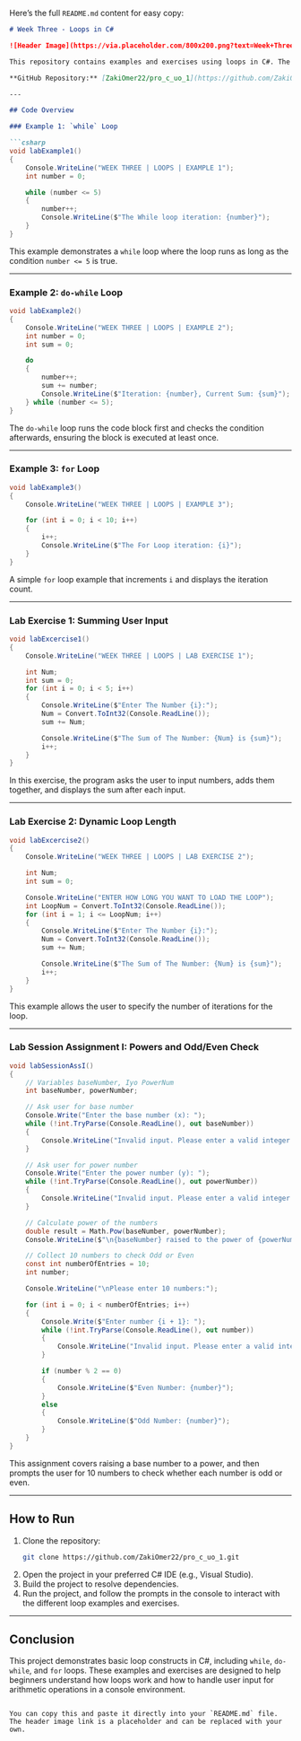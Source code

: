 Here’s the full `README.md` content for easy copy:

```markdown
# Week Three - Loops in C#

![Header Image](https://via.placeholder.com/800x200.png?text=Week+Three+Loops+in+C%23)

This repository contains examples and exercises using loops in C#. The examples demonstrate the usage of `while`, `do-while`, and `for` loops, as well as basic arithmetic operations and handling user input in a console application.

**GitHub Repository:** [ZakiOmer22/pro_c_uo_1](https://github.com/ZakiOmer22/pro_c_uo_1/tree/main)

---

## Code Overview

### Example 1: `while` Loop

```csharp
void labExample1()
{
    Console.WriteLine("WEEK THREE | LOOPS | EXAMPLE 1");
    int number = 0;

    while (number <= 5)
    {
        number++;
        Console.WriteLine($"The While loop iteration: {number}");
    }
}
```

This example demonstrates a `while` loop where the loop runs as long as the condition `number <= 5` is true.

---

### Example 2: `do-while` Loop

```csharp
void labExample2()
{
    Console.WriteLine("WEEK THREE | LOOPS | EXAMPLE 2");
    int number = 0;
    int sum = 0;

    do
    {
        number++;
        sum += number;
        Console.WriteLine($"Iteration: {number}, Current Sum: {sum}");
    } while (number <= 5);
}
```

The `do-while` loop runs the code block first and checks the condition afterwards, ensuring the block is executed at least once.

---

### Example 3: `for` Loop

```csharp
void labExample3()
{
    Console.WriteLine("WEEK THREE | LOOPS | EXAMPLE 3");

    for (int i = 0; i < 10; i++)
    {
        i++;
        Console.WriteLine($"The For Loop iteration: {i}");
    }
}
```

A simple `for` loop example that increments `i` and displays the iteration count.

---

### Lab Exercise 1: Summing User Input

```csharp
void labExcercise1()
{
    Console.WriteLine("WEEK THREE | LOOPS | LAB EXERCISE 1");

    int Num;
    int sum = 0;
    for (int i = 0; i < 5; i++)
    {
        Console.WriteLine($"Enter The Number {i}:");
        Num = Convert.ToInt32(Console.ReadLine());
        sum += Num;

        Console.WriteLine($"The Sum of The Number: {Num} is {sum}");
        i++;
    }
}
```

In this exercise, the program asks the user to input numbers, adds them together, and displays the sum after each input.

---

### Lab Exercise 2: Dynamic Loop Length

```csharp
void labExcercise2()
{
    Console.WriteLine("WEEK THREE | LOOPS | LAB EXERCISE 2");

    int Num;
    int sum = 0;

    Console.WriteLine("ENTER HOW LONG YOU WANT TO LOAD THE LOOP");
    int LoopNum = Convert.ToInt32(Console.ReadLine());
    for (int i = 1; i <= LoopNum; i++)
    {
        Console.WriteLine($"Enter The Number {i}:");
        Num = Convert.ToInt32(Console.ReadLine());
        sum += Num;

        Console.WriteLine($"The Sum of The Number: {Num} is {sum}");
        i++;
    }
}
```

This example allows the user to specify the number of iterations for the loop.

---

### Lab Session Assignment I: Powers and Odd/Even Check

```csharp
void labSessionAssI()
{
    // Variables baseNumber, Iyo PowerNum
    int baseNumber, powerNumber;

    // Ask user for base number 
    Console.Write("Enter the base number (x): ");
    while (!int.TryParse(Console.ReadLine(), out baseNumber))
    {
        Console.WriteLine("Invalid input. Please enter a valid integer for the base number.");
    }

    // Ask user for power number
    Console.Write("Enter the power number (y): ");
    while (!int.TryParse(Console.ReadLine(), out powerNumber))
    {
        Console.WriteLine("Invalid input. Please enter a valid integer for the power number.");
    }

    // Calculate power of the numbers
    double result = Math.Pow(baseNumber, powerNumber);
    Console.WriteLine($"\n{baseNumber} raised to the power of {powerNumber} is: {result}");

    // Collect 10 numbers to check Odd or Even
    const int numberOfEntries = 10;
    int number;

    Console.WriteLine("\nPlease enter 10 numbers:");

    for (int i = 0; i < numberOfEntries; i++)
    {
        Console.Write($"Enter number {i + 1}: ");
        while (!int.TryParse(Console.ReadLine(), out number))
        {
            Console.WriteLine("Invalid input. Please enter a valid integer.");
        }

        if (number % 2 == 0)
        {
            Console.WriteLine($"Even Number: {number}");
        }
        else
        {
            Console.WriteLine($"Odd Number: {number}");
        }
    }
}
```

This assignment covers raising a base number to a power, and then prompts the user for 10 numbers to check whether each number is odd or even.

---

## How to Run

1. Clone the repository:
   ```bash
   git clone https://github.com/ZakiOmer22/pro_c_uo_1.git
   ```
2. Open the project in your preferred C# IDE (e.g., Visual Studio).
3. Build the project to resolve dependencies.
4. Run the project, and follow the prompts in the console to interact with the different loop examples and exercises.

---

## Conclusion

This project demonstrates basic loop constructs in C#, including `while`, `do-while`, and `for` loops. These examples and exercises are designed to help beginners understand how loops work and how to handle user input for arithmetic operations in a console environment.
```

You can copy this and paste it directly into your `README.md` file. The header image link is a placeholder and can be replaced with your own.
